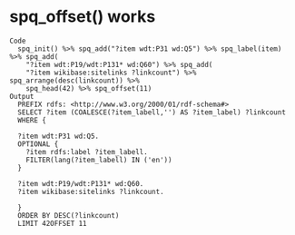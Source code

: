 # spq_offset() works

    Code
      spq_init() %>% spq_add("?item wdt:P31 wd:Q5") %>% spq_label(item) %>% spq_add(
        "?item wdt:P19/wdt:P131* wd:Q60") %>% spq_add(
        "?item wikibase:sitelinks ?linkcount") %>% spq_arrange(desc(linkcount)) %>%
        spq_head(42) %>% spq_offset(11)
    Output
      PREFIX rdfs: <http://www.w3.org/2000/01/rdf-schema#>
      SELECT ?item (COALESCE(?item_labell,'') AS ?item_label) ?linkcount
      WHERE {
      
      ?item wdt:P31 wd:Q5.
      OPTIONAL {
      	?item rdfs:label ?item_labell.
      	FILTER(lang(?item_labell) IN ('en'))
      }
      
      ?item wdt:P19/wdt:P131* wd:Q60.
      ?item wikibase:sitelinks ?linkcount.
      
      }
      ORDER BY DESC(?linkcount)
      LIMIT 42OFFSET 11

